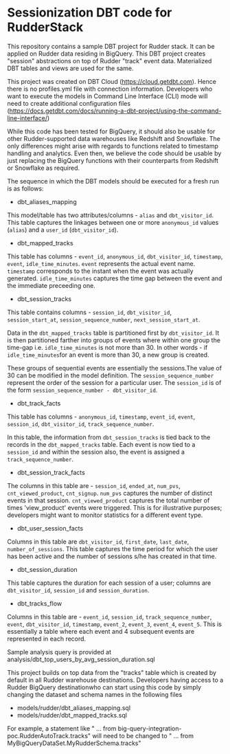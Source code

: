 # Sessionization DBT code for RudderStack

This repository contains a sample DBT project for Rudder stack. It can be applied on Rudder data residing in BigQuery. This DBT project creates "session" abstractions on top of Rudder "track" event data. Materialized DBT tables and views are used for the same.

This project was created on DBT Cloud (https://cloud.getdbt.com). Hence there is no profiles.yml file with connection information. Developers who want to execute the models in Command Line Interface (CLI) mode will need to create additional configuration files (https://docs.getdbt.com/docs/running-a-dbt-project/using-the-command-line-interface/)

While this code has been tested for BigQuery, it should also be usable for other Rudder-supported data warehouses like Redshift and Snowflake. The only differences might arise with regards to functions related to timestamp handling and analytics. Even then, we believe the code should be usable by just replacing the BigQuery functions with their counterparts from Redshift or Snowflake as required.

The sequence in which the DBT models should be executed for a fresh run is as follows:
* dbt_aliases_mapping

This model/table has two attributes/columns - `alias` and `dbt_visitor_id`. This table captures the linkages between one or more `anonymous_id` values (`alias`) and a `user_id` (`dbt_visitor_id`).

* dbt_mapped_tracks

This table has columns - `event_id`, `anonymous_id`, `dbt_visitor_id`, `timestamp`, `event`, `idle_time_minutes`.
`event` represents the actual event name. `timestamp` corresponds to the instant when the event was actually generated.
`idle_time_minutes` captures the time gap between the event and the immediate preceeding one.

* dbt_session_tracks

This table contains columns - `session_id`, `dbt_visitor_id`, `session_start_at`, `session_sequence_number`, `next_session_start_at`. 

Data in the `dbt_mapped_tracks` table is partitioned first by `dbt_visitor_id`. It is then partitioned farther into 
groups of events where within one group the time-gap i.e. `idle_time_minutes` is not more than 30. In other words - if `idle_time_minutes`for an event is more than 30, a new group is created. 

These groups of sequential events are essentially the sessions.The value of 30 can be modified in the model definition. 
The `session_sequence_number` represent the order of the session for a particular user.
The `session_id` is of the form `session_sequence_number - dbt_visitor_id`.

* dbt_track_facts

This table has columns - `anonymous_id`, `timestamp`, `event_id`, `event`, `session_id`, `dbt_visitor_id`, 
`track_sequence_number`. 

In this table, the information from `dbt_session_tracks` is tied back to the records in the `dbt_mapped_tracks` table.
Each event is now tied to a `session_id` and within the session also, the event is assigned a `track_sequence_number`.

* dbt_session_track_facts

The columns in this table are - `session_id`, `ended_at`, `num_pvs`, `cnt_viewed_product`, `cnt_signup`.
`num_pvs` captures the number of distinct events in that session. `cnt_viewed_product` captures the total number of times 'view_product' events were triggered. This is for illustrative purposes; developers might want to monitor statistics 
for a different event type.

* dbt_user_session_facts

Columns in this table are `dbt_visitor_id`, `first_date`, `last_date`, `number_of_sessions`. This table captures the 
time period for which the user has been active and the number of sessions s/he has created in that time.

* dbt_session_duration

This table captures the duration for each session of a user; columns are `dbt_visitor_id`, `session_id` and 
`session_duration`.

* dbt_tracks_flow

Columns in this table are - `event_id`, `session_id`, `track_sequence_number`, `event`, `dbt_visitor_id`, `timestamp`,
`event_2`, `event_3`, `event_4`, `event_5`. This is essentially a table where each event and 4 subsequent events are 
represented in each record. 

Sample analysis query is provided at analysis/dbt_top_users_by_avg_session_duration.sql

This project builds on top data from the "tracks" table which is created by default in all Rudder warehouse destinations. Developers having access to a Rudder BigQuery destinationwho can start using this code by simply changing the dataset and schema names in the following files
* models/rudder/dbt_aliases_mapping.sql
* models/rudder/dbt_mapped_tracks.sql

For example, a statement like " ... from big-query-integration-poc.RudderAutoTrack.tracks" will need to be changed 
to " ... from MyBigQueryDataSet.MyRudderSchema.tracks"

